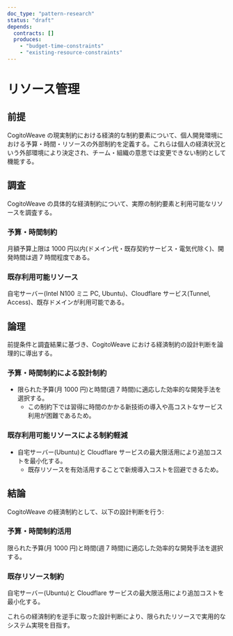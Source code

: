 ```yaml
---
doc_type: "pattern-research"
status: "draft"
depends:
  contracts: []
  produces:
    - "budget-time-constraints"
    - "existing-resource-constraints"
---
```


# リソース管理

## 前提

CogitoWeave の現実制約における経済的な制約要素について、個人開発環境における予算・時間・リソースの外部制約を定義する。これらは個人の経済状況という外部環境により決定され、チーム・組織の意思では変更できない制約として機能する。

## 調査

CogitoWeave の具体的な経済制約について、実際の制約要素と利用可能なリソースを調査する。

### 予算・時間制約

月額予算上限は 1000 円以内(ドメイン代・既存契約サービス・電気代除く)、開発時間は週 7 時間程度である。

### 既存利用可能リソース

自宅サーバー(Intel N100 ミニ PC, Ubuntu)、Cloudflare サービス(Tunnel, Access)、既存ドメインが利用可能である。

## 論理

前提条件と調査結果に基づき、CogitoWeave における経済制約の設計判断を論理的に導出する。

### 予算・時間制約による設計制約

- 限られた予算(月 1000 円)と時間(週 7 時間)に適応した効率的な開発手法を選択する。
  - この制約下では習得に時間のかかる新技術の導入や高コストなサービス利用が困難であるため。

### 既存利用可能リソースによる制約軽減

- 自宅サーバー(Ubuntu)と Cloudflare サービスの最大限活用により追加コストを最小化する。
  - 既存リソースを有効活用することで新規導入コストを回避できるため。

## 結論

CogitoWeave の経済制約として、以下の設計判断を行う:

### 予算・時間制約活用

<!-- GLOBAL_CONCLUSION_BEGIN: budget-time-constraints -->

限られた予算(月 1000 円)と時間(週 7 時間)に適応した効率的な開発手法を選択する。

<!-- GLOBAL_CONCLUSION_END: budget-time-constraints -->

### 既存リソース制約

<!-- GLOBAL_CONCLUSION_BEGIN: existing-resource-constraints -->

自宅サーバー(Ubuntu)と Cloudflare サービスの最大限活用により追加コストを最小化する。

<!-- GLOBAL_CONCLUSION_END: existing-resource-constraints -->

これらの経済制約を逆手に取った設計判断により、限られたリソースで実用的なシステム実現を目指す。
